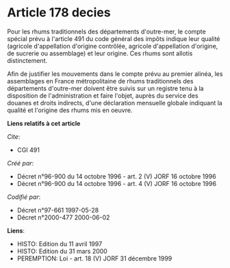 # Article 178 decies

Pour les rhums traditionnels des départements d'outre-mer, le compte spécial prévu à l'article 491 du code général des impôts
indique leur qualité (agricole d'appellation d'origine contrôlée, agricole d'appellation d'origine, de sucrerie ou
assemblage) et leur origine. Ces rhums sont allotis distinctement.

Afin de justifier les mouvements dans le compte prévu au premier alinéa, les assemblages en France métropolitaine de rhums
traditionnels des départements d'outre-mer doivent être suivis sur un registre tenu à la disposition de l'administration et
faire l'objet, auprès du service des douanes et droits indirects, d'une déclaration mensuelle globale indiquant la qualité et
l'origine des rhums mis en oeuvre.

**Liens relatifs à cet article**

_Cite_:

  - CGI 491

_Créé par_:

  - Décret n°96-900 du 14 octobre 1996 - art. 2 (V) JORF 16 octobre 1996
  - Décret n°96-900 du 14 octobre 1996 - art. 4 (V) JORF 16 octobre 1996

_Codifié par_:

  - Décret n°97-661 1997-05-28
  - Décret n°2000-477 2000-06-02

**Liens**:

  - HISTO: Edition du 11 avril 1997
  - HISTO: Edition du 31 mars 2000
  - PEREMPTION: Loi - art. 18 (V) JORF 31 décembre 1999
